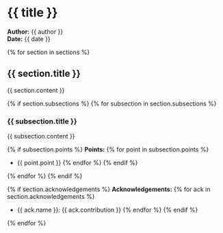 <!-- template_three_layer.md -->
# {{ title }}

**Author:** {{ author }}  
**Date:** {{ date }}

{% for section in sections %}
## {{ section.title }}
{{ section.content }}

{% if section.subsections %}
{% for subsection in section.subsections %}
### {{ subsection.title }}
{{ subsection.content }}

{% if subsection.points %}
**Points:**
{% for point in subsection.points %}
- {{ point.point }}
{% endfor %}
{% endif %}

{% endfor %}
{% endif %}

{% if section.acknowledgements %}
**Acknowledgements:**
{% for ack in section.acknowledgements %}
- {{ ack.name }}: {{ ack.contribution }}
{% endfor %}
{% endif %}

{% endfor %}
